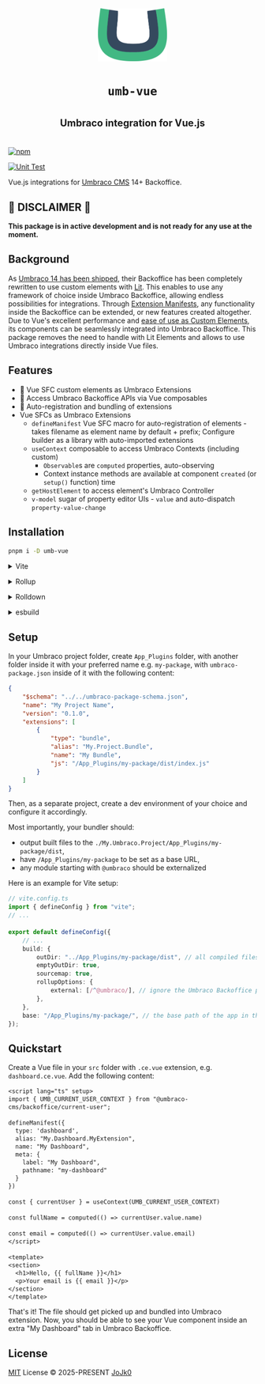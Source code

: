 <img src="./logo.svg" alt="umb-vue" style="width: 10em; display: block; margin: 3em auto;" />

<h1 style="text-align: center;">
  <code>umb-vue</code>
  <p style="font-size: 0.7em; line-height: 3">Umbraco integration for Vue.js</p>
</h1>


[![npm](https://img.shields.io/npm/v/umb-vue.svg)](https://npmjs.com/package/umb-vue)

[![Unit Test](https://github.com/sxzz/unplugin-starter/actions/workflows/unit-test.yml/badge.svg)](https://github.com/jojk0/umb-vue/actions/workflows/unit-test.yml)

Vue.js integrations for [Umbraco CMS](https://docs.umbraco.com/umbraco-cms) 14+ Backoffice.

## 🚧 DISCLAIMER 🚧
**This package is in active development and is not ready for any use at the moment.**

## Background

As [Umbraco 14 has been shipped](https://umbraco.com/blog/umbraco-14-release/), their Backoffice has been completely rewritten to use custom elements with [Lit](https://lit.dev/). This enables to use any framework of choice inside Umbraco Backoffice, allowing endless possibilities for integrations. Through [Extension Manifests](https://docs.umbraco.com/umbraco-cms/customizing/extending-overview/extension-registry/extension-manifest), any functionality inside the Backoffice can be extended, or new features created altogether. Due to Vue's excellent performance and [ease of use as Custom Elements](https://vuejs.org/guide/extras/web-components), its components can be seamlessly integrated into Umbraco Backoffice. This package removes the need to handle with Lit Elements and allows to use Umbraco integrations directly inside Vue files. 

## Features

- 🧩 Vue SFC custom elements as Umbraco Extensions
- 🔗 Access Umbraco Backoffice APIs via Vue composables
- 🤖 Auto-registration and bundling of extensions
- Vue SFCs as Umbraco Extensions
  - `defineManifest` Vue SFC macro for auto-registration of elements - takes filename as element name by default + prefix; Configure builder as a library with auto-imported extensions
  - `useContext` composable to access Umbraco Contexts (including custom)
    - `Observable`s are `computed` properties, auto-observing
    - Context instance methods are available at component `created` (or `setup()` function) time
  - `getHostElement` to access element's Umbraco Controller
  - `v-model` sugar of property editor UIs - `value` and auto-dispatch `property-value-change`

## Installation

```bash
pnpm i -D umb-vue
```

<details>
<summary>Vite</summary><br>

```ts
// vite.config.ts
import UmbVue from 'umb-vue/vite'

export default defineConfig({
  plugins: [UmbVue()],
})
```

<br></details>

<details>
<summary>Rollup</summary><br>

```ts
// rollup.config.js
import UmbVue from 'umb-vue/rollup'

export default {
  plugins: [UmbVue()],
}
```

<br></details>

<details>
<summary>Rolldown</summary><br>

```ts
// rolldown.config.js
import UmbVue from 'umb-vue/rolldown'

export default {
  plugins: [UmbVue()],
}
```

<br></details>

<details>
<summary>esbuild</summary><br>

```ts
import { build } from 'esbuild'
import UmbVue from 'umb-vue/esbuild'

build({
  plugins: [UmbVue()],
})
```

<br></details>

## Setup

In your Umbraco project folder, create `App_Plugins` folder, with another folder inside it with your preferred name e.g. `my-package`, with `umbraco-package.json` inside of it with the following content:

```json
{
    "$schema": "../../umbraco-package-schema.json",
    "name": "My Project Name",
    "version": "0.1.0",
    "extensions": [
        {
            "type": "bundle",
            "alias": "My.Project.Bundle",
            "name": "My Bundle",
            "js": "/App_Plugins/my-package/dist/index.js"
        }
    ]
}
```

Then, as a separate project, create a dev environment of your choice and configure it accordingly. 

Most importantly, your bundler should:

- output built files to the `./My.Umbraco.Project/App_Plugins/my-package/dist`,
- have `/App_Plugins/my-package` to be set as a base URL,
- any module starting with `@umbraco` should be externalized
  
Here is an example for Vite setup:

```ts
// vite.config.ts
import { defineConfig } from "vite";
// ...

export default defineConfig({
    // ...
    build: {
        outDir: "../App_Plugins/my-package/dist", // all compiled files will be placed here
        emptyOutDir: true,
        sourcemap: true,
        rollupOptions: {
            external: [/^@umbraco/], // ignore the Umbraco Backoffice package in the build
        },
    },
    base: "/App_Plugins/my-package/", // the base path of the app in the browser (used for assets)
});
```

## Quickstart

Create a Vue file in your `src` folder with `.ce.vue` extension, e.g. `dashboard.ce.vue`. Add the following content:

```vue
<script lang="ts" setup>
import { UMB_CURRENT_USER_CONTEXT } from "@umbraco-cms/backoffice/current-user";

defineManifest({
  type: 'dashboard',
  alias: "My.Dashboard.MyExtension",
  name: "My Dashboard",
  meta: {
    label: "My Dashboard",
    pathname: "my-dashboard"
  }
})

const { currentUser } = useContext(UMB_CURRENT_USER_CONTEXT)

const fullName = computed(() => currentUser.value.name)

const email = computed(() => currentUser.value.email)
</script>

<template>
<section>
  <h1>Hello, {{ fullName }}</h1>
  <p>Your email is {{ email }}</p>
</section>
</template>
```

That's it! The file should get picked up and bundled into Umbraco extension. Now, you should be able to see your Vue component inside an extra "My Dashboard" tab in Umbraco Backoffice.

## License

[MIT](./LICENSE) License © 2025-PRESENT [JoJk0](https://github.com/jojk0)
